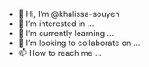 - 👋 Hi, I’m @khalissa-souyeh
- 👀 I’m interested in ...
- 🌱 I’m currently learning ...
- 💞️ I’m looking to collaborate on ...
- 📫 How to reach me ...

<!---
khalissa-souyeh/khalissa-souyeh is a ✨ special ✨ repository because its `README.md` (this file) appears on your GitHub profile.
You can click the Preview link to take a look at your changes.
--->
